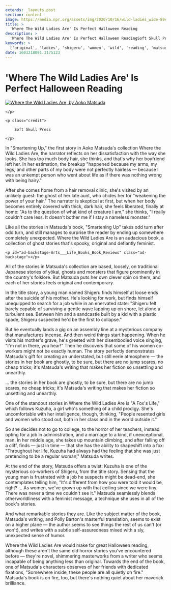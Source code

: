 ```yaml
--- 
extends: _layouts.post 
section: content 
image: https://media.npr.org/assets/img/2020/10/16/wild-ladies_wide-89e2450acf94984db5d954019964067044fef708.jpg?s=1400 
title: > 
  'Where The Wild Ladies Are' Is Perfect Halloween Reading 
description: > 
  'Where The Wild Ladies Are' Is Perfect Halloween ReadingSoft Skull PressIn "Smartening Up," the first story in Aoko Matsuda's collection Where the Wild Ladies Are, the narrator reflects on her dissatisfaction with the way she looks.Where the Wild Ladies Are is an audacious book, a collection of ghost stories that's spooky, original and defiantly feminist.One of the standout stories in Where the Wild Ladies Are is "A Fox's Life," which follows Kuzuha, a girl who's something of a child prodigy.Where the Wild Ladies Are would make for great Halloween reading, although these aren't the same old horror stories you've encountered before — they're novel, shimmering masterworks from a writer who seems incapable of being anything less than original.Matsuda's book is on fire, too, but there's nothing quiet about her maverick brilliance. 
keywords: > 
  ['original', 'ladies', 'shigeru', 'women', 'wild', 'reading', 'matsudas', 'writing', 'matsuda', 'hair', 'book', 'halloween', 'perfect'] 
date: 1603218091.3175123 
--- 
```

<div><p class="storytitle">
      <h1>'Where The Wild Ladies Are' Is Perfect Halloween Reading</h1>
   
   
   
</p><a href="https://softskull.com/dd-product/where-the-wild-ladies-are/">
        <img src="https://media.npr.org/assets/img/2020/10/16/71zcsgskp0l_custom-09b2c1d4380b2e7afd287bf1f0f9c46bc9442623-s800-c15.jpg" class="img lazyOnLoad" alt="Where the Wild Ladies Are, by Aoko Matsuda">
    </a>
<p class="caption-wrap">
         


    </p>

    <p class="credit">
        
        Soft Skull Press
        
    </p>
<p>In "Smartening Up," the first story in Aoko Matsuda's collection Where the Wild Ladies Are, the narrator reflects on her dissatisfaction with the way she looks. She has too much body hair, she thinks, and that's why her boyfriend left her. In her estimation, the breakup "happened because my arms, my legs, and other parts of my body were not perfectly hairless &#8212; because I was an unkempt person who went about life as if there was nothing wrong with being hairy."</p>   <p>After she comes home from a hair removal clinic, she's visited by an unlikely guest: the ghost of her late aunt, who chides her for "weakening the power of your hair." The narrator is skeptical at first, but when her body becomes entirely covered with thick, dark hair, she feels liberated, finally at home: "As to the question of what kind of creature I am," she thinks, "I really couldn't care less. It doesn't bother me if I stay a nameless monster."</p>   <p>Like all the stories in Matsuda's book, "Smartening Up" takes odd turn after odd turn, and still manages to surprise the reader by ending up somewhere completely unexpected. Where the Wild Ladies Are is an audacious book, a collection of ghost stories that's spooky, original and defiantly feminist.</p>   
    

    <p id="ad-backstage-Arts___Life_Books_Book_Reviews" class="ad-backstage"></p>

   <p>All of the stories in Matsuda's collection are based, loosely, on traditional Japanese stories of y&#333;kai, ghosts and monsters that figure prominently in the country's folklore. But Matsuda puts her own clever spin on them, and each of her stories feels original and contemporary.</p>   <p>In the title story, a young man named Shigeru finds himself at loose ends after the suicide of his mother. He's looking for work, but finds himself unequipped to search for a job while in an enervated state: "Shigeru felt barely capable of surviving a gentle wave lapping up on shore, let alone a turbulent sea. Between him and a sandcastle built by a kid with a plastic spade, Shigeru suspected he'd be the first to collapse."</p>   <p>But he eventually lands a gig on an assembly line at a mysterious company that manufactures incense. And then weird things start happening. When he visits his mother's grave, he's greeted with her disembodied voice singing, "I'm not in there, you hear!" Then he discovers that some of his women co-workers might not be exactly human. The story perfectly demonstrates Matsuda's gift for creating an understated, but still eerie atmosphere &#8212; the stories in her book are ghostly, to be sure, but there are no jump scares, no cheap tricks; it's Matsuda's writing that makes her fiction so unsettling and unearthly.</p>   <p>... the stories in her book are ghostly, to be sure, but there are no jump scares, no cheap tricks; it's Matsuda's writing that makes her fiction so unsettling and unearthly.</p>

   <p>One of the standout stories in Where the Wild Ladies Are is "A Fox's Life," which follows Kuzuha, a girl who's something of a child prodigy. She's uncomfortable with her intelligence, though, thinking, "People resented girls and women who stood out, both in her class and in the world outside it."</p>   <p>So she decides not to go to college, to the horror of her teachers, instead opting for a job in administration, and a marriage to a kind, if unexceptional, man. In her middle age, she takes up mountain climbing, and after falling off a cliff, finds &#8212; just in time &#8212; that she has the ability to shapeshift into a fox: "Throughout her life, Kuzuha had always had the feeling that she was just pretending to be a regular woman," Matsuda writes.</p>   <p>At the end of the story, Matsuda offers a twist: Kuzuha is one of the mysterious co-workers of Shigeru, from the title story. Sensing that the young man is frustrated with a job he suspects might be dead-end, she contemplates telling him, "It's different from how you were told it would be, right? ... As women, we've grown up with that ceiling since we were tiny. There was never a time we couldn't see it." Matsuda seamlessly blends otherworldliness with a feminist message, a technique she uses in all of the book's stories.</p>   <p>And what remarkable stories they are. Like the subject matter of the book, Matsuda's writing, and Polly Barton's masterful translation, seems to exist on a higher plane &#8212; the author seems to see things the rest of us can't (or won't), and writes with a subtle self-assuredness mixed with a sly, unexpected sense of humor.</p>   <p>Where the Wild Ladies Are would make for great Halloween reading, although these aren't the same old horror stories you've encountered before &#8212; they're novel, shimmering masterworks from a writer who seems incapable of being anything less than original. Towards the end of the book, one of Matsuda's characters observes of her friends with dedicated fixations, "Somewhere inside, these people are all quietly on fire." Matsuda's book is on fire, too, but there's nothing quiet about her maverick brilliance.</p>
</div>